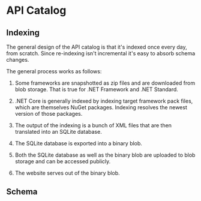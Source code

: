 # API Catalog

## Indexing

The general design of the API catalog is that it's indexed once every day, from
scratch. Since re-indexing isn't incremental it's easy to absorb schema changes.

The general process works as follows:

1. Some frameworks are snapshotted as zip files and are downloaded from blob
   storage. That is true for .NET Framework and .NET Standard.

2. .NET Core is generally indexed by indexing target framework pack files, which
   are themselves NuGet packages. Indexing resolves the newest version of those
   packages.

3. The output of the indexing is a bunch of XML files that are then translated into
   an SQLite database.

4. The SQLite database is exported into a binary blob.

5. Both the SQLite database as well as the binary blob are uploaded to blob
   storage and can be accessed publicly.

6. The website serves out of the binary blob.

## Schema

